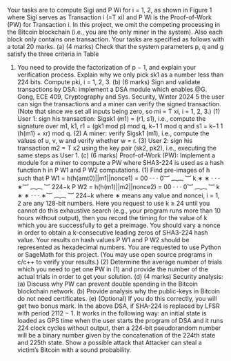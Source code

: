 Your tasks are to compute Sigi and P Wi for i = 1, 2, as shown in Figure 1 where Sigi serves as
Transaction i (=T xi) and P Wi is the Proof-of-Work (PW) for Transaction i. In this project,
we omit the competing processing in the Bitcoin blockchain (i.e., you are the only miner in
the system). Also each block only contains one transaction. Your tasks are specified as follows
with a total 20 marks.
(a) (4 marks) Check that the system parameters p, q and g satisfy the three criteria in Table
1. You need to provide the factorization of p − 1, and explain your verification process.
Explain why we only pick sk1 as a number less than 224 bits. Compute pki, i = 1, 2, 3.
(b) (6 marks) Sign and validate transactions by DSA: implement a DSA module which enables
@G. Gong, ECE 409, Cryptography and Sys. Security, Winter 2024 5
the user can sign the transactions and a miner can verify the signed transaction. (Note
that since we set all inputs being zero, so mi = T xi, i = 1, 2, 3.)
(1) User 1: sign his transaction: Sigsk1 (m1) = (r1, s1), i.e., compute the signature over
m1, k1, r1 = (gk1 mod p) mod q, k−1
1 mod q and s1 = k−1
1 (h(m1) + xr) mod q.
(2) A miner: verify Sigsk1 (m1), i.e., compute the values of u, v, w and verify whether
w = r.
(3) User 2: sign his transaction m2 = T x2 using the key pair (sk2, pk2), i.e., executing
the same steps as User 1.
(c) (6 marks) Proof-of-Work (PW): Implement a module for a miner to compute a PW where
SHA3-224 is used as a hash function h in P W1 and P W2 computations.
(1) Find pre-images of h such that
P W1 = h(h(amt0)||m1||nonce1) = 00 · · · 0︸ ︷︷ ︸
k
∗ ∗ · · · ∗︸ ︷︷ ︸
224−k
P W2 = h(h(m1)||m2||nonce2) = 00 · · · 0︸ ︷︷ ︸
k
∗ ∗ · · · ∗︸ ︷︷ ︸
224−k
where ∗ means any value and noncei, i = 1, 2 are any 128-bit numbers. Here you
request to use k ≥ 24 until you cannot do this exhaustive search (e.g., your program
runs more than 10 hours without output), then you record the timing for the value
of k which you are successfully to get a preimage. You should vary a nonce in order
to obtain a k-consecutive leading zeros of SHA3-224 hash value. Your results on
hash values P W1 and P W2 should be represented as hexadecimal numbers. You are
requested to use Python or SageMath for this project. (You may use open source
programs in c/c++ to verify your results.)
(2) Determine the average number of trials which you need to get one PW in (1) and
provide the number of the actual trials in order to get your solution.
(d) (4 marks) Security analysis:
(a) Discuss why PW can prevent double spending in the Bitcoin blockchain network.
(b) Provide analysis why the public-keys in Bitcoin do not need certificates.
(e) (Optional) If you do this correctly, you will get two bonus mark. In the above DSA, if
SHA-224 is replaced by LFSR with period 2112 − 1. It works in the following way: an
initial state is loaded as GPS time when the user starts the program of DSA and it runs
224 clock cycles without output, then a 224-bit pseudorandom number will be a binary
number given by the concatenation of the 224th state and 225th state. Show a possible
attack that Attacker can steal a victim’s Bitcoin with a sound probability.